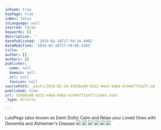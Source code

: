 ```yaml
---
inFeed: true
hasPage: true
inNav: false
inLanguage: null
starred: false
keywords: []
description: ''
datePublished: '2016-02-10T17:59:34.490Z'
dateModified: '2016-02-10T17:59:08.328Z'
title: ''
author: []
authors: []
publisher:
  name: null
  domain: null
  url: null
  favicon: null
sourcePath: _posts/2016-02-10-439dba40-4332-44ed-9dbd-dc44df731ef7.md
published: true
url: 439dba40-4332-44ed-9dbd-dc44df731ef7/index.html
_type: Article

---
```

LuluPegs (also known as Demi Dolls) Calm and Relax your Loved Ones with Dementia and Alzheimer's Disease ![](https://the-grid-user-content.s3-us-west-2.amazonaws.com/6d5a164c-bfc8-433a-83a1-c30439a697cb.jpg)
![](https://the-grid-user-content.s3-us-west-2.amazonaws.com/8c56aca3-282c-4721-b6b2-fba0b79e29f8.jpg)
![](https://the-grid-user-content.s3-us-west-2.amazonaws.com/1ae007e6-9a29-4a62-9d7f-3a71624f5f7e.JPG)
![](https://the-grid-user-content.s3-us-west-2.amazonaws.com/cc0d7594-040c-41f3-bb76-f6e21f28e1cc.jpg)
![](https://the-grid-user-content.s3-us-west-2.amazonaws.com/e74e0ec4-f8f5-4b78-8286-b194f65230d2.jpg)
![](https://the-grid-user-content.s3-us-west-2.amazonaws.com/c17ed097-73be-4856-9584-769664a17712.jpg)